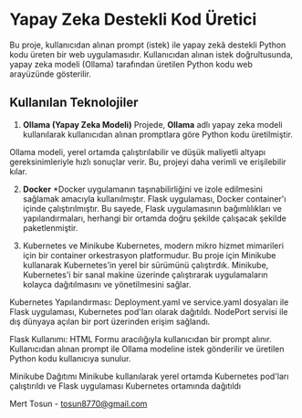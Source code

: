 # Yapay Zeka Destekli Kod Üretici

Bu proje, kullanıcıdan alınan prompt (istek) ile yapay zekâ destekli Python kodu üreten bir web uygulamasıdır. Kullanıcıdan alınan istek doğrultusunda, yapay zeka modeli (Ollama) tarafından
üretilen Python kodu web arayüzünde gösterilir.

## Kullanılan Teknolojiler

 1. **Ollama (Yapay Zeka Modeli)**
Projede, **Ollama** adlı yapay zeka modeli kullanılarak kullanıcıdan alınan promptlara göre Python kodu üretilmiştir.

Ollama modeli, yerel ortamda çalıştırılabilir ve düşük maliyetli altyapı gereksinimleriyle hızlı sonuçlar verir. Bu, projeyi daha verimli ve erişilebilir kılar.

 2. **Docker**
*Docker uygulamanın taşınabilirliğini ve izole edilmesini sağlamak amacıyla kullanılmıştır.
Flask uygulaması, Docker container'ı içinde çalıştırılmıştır. Bu sayede, Flask uygulamasının bağımlılıkları ve yapılandırmaları, herhangi bir ortamda doğru şekilde çalışacak şekilde paketlenmiştir.

3. Kubernetes ve Minikube
Kubernetes, modern mikro hizmet mimarileri için bir container orkestrasyon platformudur. Bu proje için Minikube kullanarak Kubernetes'in yerel bir sürümünü çalıştırdık.
Minikube, Kubernetes'i bir sanal makine üzerinde çalıştırarak uygulamaların kolayca dağıtılmasını ve yönetilmesini sağlar.

Kubernetes Yapılandırması:
Deployment.yaml ve service.yaml dosyaları ile Flask uygulaması, Kubernetes pod'ları olarak dağıtıldı.
NodePort servisi ile dış dünyaya açılan bir port üzerinden erişim sağlandı.

Flask Kullanımı:
HTML Formu aracılığıyla kullanıcıdan bir prompt alınır.
Kullanıcıdan alınan prompt ile Ollama modeline istek gönderilir ve üretilen Python kodu kullanıcıya sunulur.

Minikube Dağıtımı
Minikube kullanılarak yerel ortamda Kubernetes pod'ları çalıştırıldı ve Flask uygulaması Kubernetes ortamında dağıtıldı


Mert Tosun - tosun8770@gmail.com

